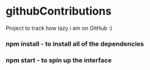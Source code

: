 # githubContributions

Project to track how lazy i am on GitHub :)

### npm install - to install all of the dependencies

### npm start - to spin up the interface
